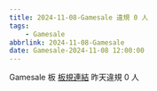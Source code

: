 ```yaml
---
title: 2024-11-08-Gamesale 違規 0 人
tags:
    - Gamesale
abbrlink: 2024-11-08-Gamesale
date: Gamesale-2024-11-08 12:00:00
---
```

Gamesale 板 [板規連結](https://www.ptt.cc/bbs/Gossiping/M.1637425085.A.07D.html)
昨天違規 0 人
